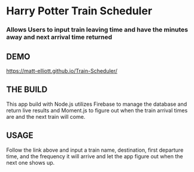 # Harry Potter Train Scheduler

### Allows Users to input train leaving time and have the minutes away and next arrival time returned

## DEMO
https://matt-elliott.github.io/Train-Scheduler/

## THE BUILD
This app build with Node.js utilizes Firebase to manage the database and return live results and Moment.js to figure out when the train arrival times are and the next train will come.

## USAGE
Follow the link above and input a train name, destination, first departure time, and the frequency it will arrive and let the app figure out when the next one shows up.
